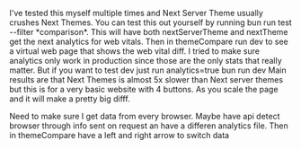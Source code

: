 I've tested this myself multiple times and Next Server Theme usually crushes Next Themes.
You can test this out yourself by running bun run test --filter \*comparison\*. This will have both nextServerTheme and nextTheme get the next analytics for web vitals.
Then in themeCompare run dev to see a virtual web page that shows the web vital diff.
I tried to make sure analytics only work in production since those are the only stats that really matter. But if you want to test dev just run analytics=true bun run dev
Main results are that Next Themes is almost 5x slower than Next server themes but this is for a very basic website with 4 buttons. As you scale the page and it will make a pretty big difff.

Need to make sure I get data from every browser. Maybe have api detect browser through info sent on request an have a differen analytics file. Then in themeCompare have a left and right arrow to switch data
